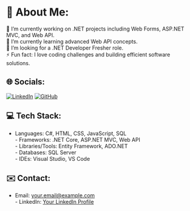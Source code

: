 # 💫 About Me:

🔭 I’m currently working on .NET projects including Web Forms, ASP.NET MVC, and Web API.<br>🌱 I’m currently learning advanced Web API concepts.<br>💼 I’m looking for a .NET Developer Fresher role.<br>⚡ Fun fact: I love coding challenges and building efficient software solutions.

## 🌐 Socials:

[![LinkedIn](https://img.shields.io/badge/LinkedIn-0077B5?style=for-the-badge\&logo=linkedin\&logoColor=white)](https://www.linkedin.com) [![GitHub](https://img.shields.io/badge/GitHub-100000?style=for-the-badge\&logo=github\&logoColor=white)](https://github.com)

## 💻 Tech Stack:

* Languages: C#, HTML, CSS, JavaScript, SQL<br>- Frameworks: .NET Core, ASP.NET MVC, Web API<br>- Libraries/Tools: Entity Framework, ADO.NET<br>- Databases: SQL Server<br>- IDEs: Visual Studio, VS Code

## ✉️ Contact:

* Email: [your.email@example.com](mailto:your.email@example.com)<br>- LinkedIn: [Your LinkedIn Profile](https://www.linkedin.com)
<!---
Gugulothu-Narendar/Gugulothu-Narendar is a ✨ special ✨ repository because its `README.md` (this file) appears on your GitHub profile.
You can click the Preview link to take a look at your changes.
--->
